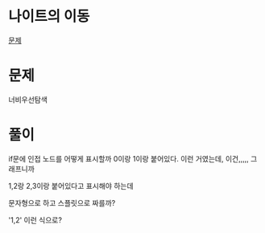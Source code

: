 


나이트의 이동
===

[문제](https://www.acmicpc.net/problem/7562)
# 문제

너비우선탐색



# 풀이
if문에
인접 노드를 어떻게 표시할까
0이랑 1이랑 붙어있다. 이런 거였는데, 이건,,,,, 그래프니까

1,2랑 2,3이랑 붙어있다고 표시해야 하는데

문자형으로 하고 스플릿으로 짜를까?

'1,2' 이런 식으로?